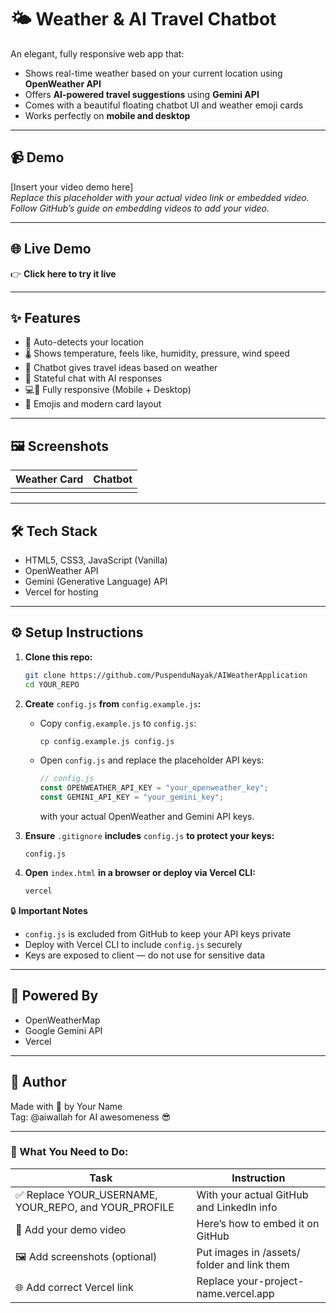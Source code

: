 # 🌤️ Weather & AI Travel Chatbot

An elegant, fully responsive web app that:

- Shows real-time weather based on your current location using **OpenWeather API**
- Offers **AI-powered travel suggestions** using **Gemini API**
- Comes with a beautiful floating chatbot UI and weather emoji cards
- Works perfectly on **mobile and desktop**

---

## 📹 Demo

\[Insert your video demo here\]\
*Replace this placeholder with your actual video link or embedded video. Follow GitHub’s guide on embedding videos to add your video.*

---

## 🌐 Live Demo

👉 **Click here to try it live**

---

## ✨ Features

- 📍 Auto-detects your location
- 🌡️ Shows temperature, feels like, humidity, pressure, wind speed
- 🧠 Chatbot gives travel ideas based on weather
- 💬 Stateful chat with AI responses
- 💻📱 Fully responsive (Mobile + Desktop)
- 🎨 Emojis and modern card layout

---

## 🖼️ Screenshots

| Weather Card | Chatbot |
| --- | --- |
|  |  |

---

## 🛠️ Tech Stack

- HTML5, CSS3, JavaScript (Vanilla)
- OpenWeather API
- Gemini (Generative Language) API
- Vercel for hosting

---

## ⚙️ Setup Instructions

1. **Clone this repo:**

   ```bash
   git clone https://github.com/PuspenduNayak/AIWeatherApplication
   cd YOUR_REPO
   ```

2. **Create** `config.js` **from** `config.example.js`**:**

   - Copy `config.example.js` to `config.js`:

     ```bash
     cp config.example.js config.js
     ```
   - Open `config.js` and replace the placeholder API keys:

     ```javascript
     // config.js
     const OPENWEATHER_API_KEY = "your_openweather_key";
     const GEMINI_API_KEY = "your_gemini_key";
     ```

     with your actual OpenWeather and Gemini API keys.

3. **Ensure** `.gitignore` **includes** `config.js` **to protect your keys:**

   ```
   config.js
   ```

4. **Open** `index.html` **in a browser or deploy via Vercel CLI:**

   ```bash
   vercel
   ```

🔒 **Important Notes**

- `config.js` is excluded from GitHub to keep your API keys private
- Deploy with Vercel CLI to include `config.js` securely
- Keys are exposed to client — do not use for sensitive data

---

## 🧠 Powered By

- OpenWeatherMap
- Google Gemini API
- Vercel

---

## 🙌 Author

Made with 💙 by Your Name\
Tag: @aiwallah for AI awesomeness 😎

---

### 🔁 What You Need to Do:

| Task | Instruction |
| --- | --- |
| ✅ Replace YOUR_USERNAME, YOUR_REPO, and YOUR_PROFILE | With your actual GitHub and LinkedIn info |
| 🎥 Add your demo video | Here’s how to embed it on GitHub |
| 🖼️ Add screenshots (optional) | Put images in /assets/ folder and link them |
| 🌐 Add correct Vercel link | Replace your-project-name.vercel.app |
